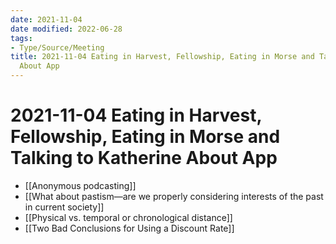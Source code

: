 ```yaml
---
date: 2021-11-04
date modified: 2022-06-28
tags:
- Type/Source/Meeting
title: 2021-11-04 Eating in Harvest, Fellowship, Eating in Morse and Talking to Katherine
  About App
---
```


# 2021-11-04 Eating in Harvest, Fellowship, Eating in Morse and Talking to Katherine About App
- [[Anonymous podcasting]]
- [[What about pastism—are we properly considering interests of the past in current society]]
- [[Physical vs. temporal or chronological distance]]
- [[Two Bad Conclusions for Using a Discount Rate]]